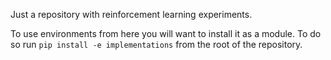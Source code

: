 Just a repository with reinforcement learning experiments.

To use environments from here you will want to install it as a module. 
To do so run `pip install -e implementations` from the root of the repository.